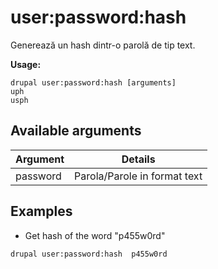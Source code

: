# user:password:hash
Generează un hash dintr-o parolă de tip text.

**Usage:**
```
drupal user:password:hash [arguments]
uph
usph
```

## Available arguments
Argument | Details
---------|-------------
password | Parola/Parole in format text

## Examples
* Get hash of the word "p455w0rd"
```
drupal user:password:hash  p455w0rd
```
